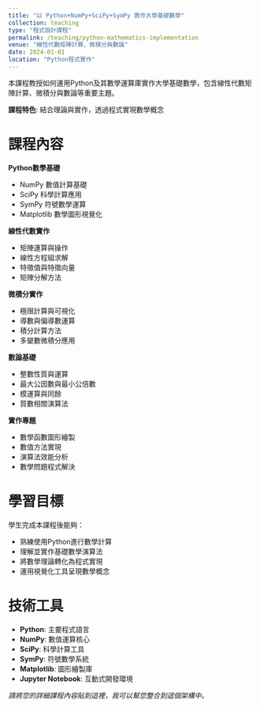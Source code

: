 ```yaml
---
title: "以 Python+NumPy+SciPy+SymPy 實作大學基礎數學"
collection: teaching
type: "程式設計課程"
permalink: /teaching/python-mathematics-implementation
venue: "線性代數矩陣計算、微積分與數論"
date: 2024-01-01
location: "Python程式實作"
---
```


本課程教授如何運用Python及其數學運算庫實作大學基礎數學，包含線性代數矩陣計算、微積分與數論等重要主題。

**課程特色**: 結合理論與實作，透過程式實現數學概念

課程內容
======

**Python數學基礎**
- NumPy 數值計算基礎
- SciPy 科學計算應用
- SymPy 符號數學運算
- Matplotlib 數學圖形視覺化

**線性代數實作**
- 矩陣運算與操作
- 線性方程組求解
- 特徵值與特徵向量
- 矩陣分解方法

**微積分實作**
- 極限計算與可視化
- 導數與偏導數運算
- 積分計算方法
- 多變數微積分應用

**數論基礎**
- 整數性質與運算
- 最大公因數與最小公倍數
- 模運算與同餘
- 質數相關演算法

**實作專題**
- 數學函數圖形繪製
- 數值方法實現
- 演算法效能分析
- 數學問題程式解決

學習目標
======

學生完成本課程後能夠：
- 熟練使用Python進行數學計算
- 理解並實作基礎數學演算法
- 將數學理論轉化為程式實現
- 運用視覺化工具呈現數學概念

技術工具
======
- **Python**: 主要程式語言
- **NumPy**: 數值運算核心
- **SciPy**: 科學計算工具
- **SymPy**: 符號數學系統
- **Matplotlib**: 圖形繪製庫
- **Jupyter Notebook**: 互動式開發環境

*請將您的詳細課程內容貼到這裡，我可以幫您整合到這個架構中。*
